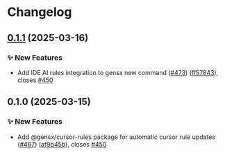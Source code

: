 # Changelog

## [0.1.1](https://github.com/gensx-inc/gensx/compare/gensx-cursor-rules-v0.1.0...gensx-cursor-rules-v0.1.1) (2025-03-16)


### ✨ New Features

* Add IDE AI rules integration to gensx new command ([#473](https://github.com/gensx-inc/gensx/issues/473)) ([ff57843](https://github.com/gensx-inc/gensx/commit/ff57843e9c5ca91083c330eb2cff910ee63abc23)), closes [#450](https://github.com/gensx-inc/gensx/issues/450)

## 0.1.0 (2025-03-15)


### ✨ New Features

* Add @gensx/cursor-rules package for automatic cursor rule updates ([#467](https://github.com/gensx-inc/gensx/issues/467)) ([af9b45b](https://github.com/gensx-inc/gensx/commit/af9b45b0d11062de6e7e71800d87fc04339ea3b6)), closes [#450](https://github.com/gensx-inc/gensx/issues/450)
